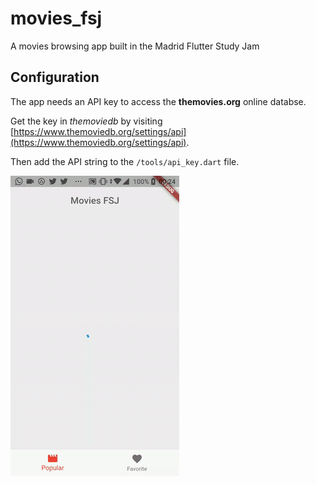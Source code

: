 # movies_fsj

A movies browsing app built in the Madrid Flutter Study Jam

## Configuration

The app needs an API key to access the **themovies.org** online databse.

Get the key in _themoviedb_ by visiting [https://www.themoviedb.org/settings/api](https://www.themoviedb.org/settings/api).

Then add the API string to the `/tools/api_key.dart` file.


![GifSample](https://github.com/jmolins/movies_fsj/blob/master/art/image.gif?raw=true)



